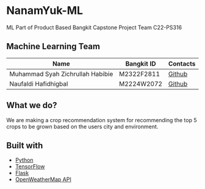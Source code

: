# NanamYuk-ML
ML Part of Product Based Bangkit Capstone Project Team C22-PS316

## Machine Learning Team
|  Name | Bangkit ID | Contacts |
| ------------ | ------------ | ------------ |
| Muhammad Syah Zichrullah Habibie | M2322F2811 | [Github](https://github.com/MSZHabibie)  |
| Naufaldi Hafidhigbal | M2224W2072 | [Github](https://github.com/GajAhmadaaa) |

## What we do?
We are making a crop recommendation system for recommending the top 5 crops to be grown based on the users city and environment.

## Built with
- [Python](https://www.python.org/ "Python")
- [TensorFlow](https://www.tensorflow.org/ "TensorFlow")
- [Flask](https://flask.palletsprojects.com/en/2.1.x/ "Flask")
- [OpenWeatherMap API](https://openweathermap.org/ "OpenWeatherMap API")

## 
